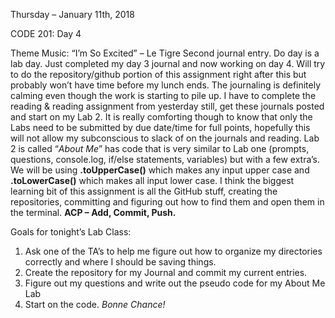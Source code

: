 Thursday – January 11th, 2018

CODE 201: Day 4 

Theme Music: “I’m So Excited” – Le Tigre
Second journal entry.  Do day is a lab day. Just completed my day 3 journal and now working on day 4. Will try to do the repository/github portion of this assignment right after this but probably won’t have time before my lunch ends.  The journaling is definitely calming even though the work is starting to pile up.  I have to complete the reading & reading assignment from yesterday still, get these journals posted and start on my Lab 2. It is really comforting though to know that only the Labs need to be submitted by due date/time for full points, hopefully this will not allow my subconscious to slack of on the journals and reading. 
Lab 2 is called “_About Me_” has code that is very similar to Lab one (prompts, questions, console.log, if/else statements, variables) but with a few extra’s. We will be using **.toUpperCase()** which makes any input upper case and **.toLowerCase()** which makes all input lower case.  I think the biggest learning bit of this assignment is all the GitHub stuff, creating the repositories, committing and figuring out how to find them and open them in the terminal. **ACP – Add, Commit, Push.** 

Goals for tonight’s Lab Class: 
1.	Ask one of the TA’s to help me figure out how to organize my directories correctly and where I should be saving things. 
2.	Create the repository for my Journal and commit my current entries. 
3.	Figure out my questions and write out the pseudo code for my About Me Lab
4.	Start on the code.
_Bonne Chance!_ 
